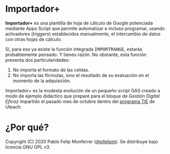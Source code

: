 # Importador+
<b>Importador+</b> es una plantilla de hoja de cálculo de Google potenciada mediante Apps Script que permite automatizar e incluso programar, usando activadores (<i>triggers</i>) establecidos manualmente, el intercambio de datos con otras hojas de cálculo.

Sí, para eso ya existe la función integrada <tt>IMPORTRANGE</tt>, estarás probablemente pensado. Y tienes razón. No obstante, esta función presenta dos particularidades:
<ol>
  <li>No importa el formato de las celdas.
  <li>No importa las fórmulas, sino el resultado de su evaluación en el momento de la adquisición.
</ol>
Importador+ es la modesta evolución de un pequeño script GAS creado a modo de ejemplo didáctico que preparé para el bloque de <i>Gestión Digital Eficaz</i> impartido el pasado mes de octubre dentro del <a target="_blank" href="https://u-teach.co/tie/">programa TIE</a> de Uteach.


<h1>¿Por qué?</h1>







Copyright (C) 2020 Pablo Felip Monferrer (<a target="_blank" href="https://twitter.com/pfelipm">@pfelipm</a>). Se distribuye bajo licencia GNU GPL v3.
